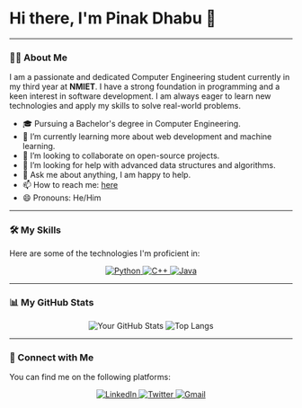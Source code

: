 # Hi there, I'm Pinak Dhabu 👋

---

### 👨‍💻 About Me

I am a passionate and dedicated Computer Engineering student currently in my third year at **NMIET**. I have a strong foundation in programming and a keen interest in software development. I am always eager to learn new technologies and apply my skills to solve real-world problems.

- 🎓 Pursuing a Bachelor's degree in Computer Engineering.
- 🌱 I’m currently learning more about web development and machine learning.
- 👯 I’m looking to collaborate on open-source projects.
- 🤔 I’m looking for help with advanced data structures and algorithms.
- 💬 Ask me about anything, I am happy to help.
- 📫 How to reach me: [here](mailto:pinakdhabu@cc.cc)
- 😄 Pronouns: He/Him

---

### 🛠️ My Skills

Here are some of the technologies I'm proficient in:

<p align="center">
  <a href="https://www.python.org" target="_blank"> 
    <img src="https://img.shields.io/badge/Python-3776AB?style=for-the-badge&logo=python&logoColor=white" alt="Python"/> 
  </a>
  <a href="https://isocpp.org/" target="_blank"> 
    <img src="https://img.shields.io/badge/C%2B%2B-00599C?style=for-the-badge&logo=c%2B%2B&logoColor=white" alt="C++"/> 
  </a>
  <a href="https://www.java.com" target="_blank"> 
    <img src="https://img.shields.io/badge/Java-ED8B00?style=for-the-badge&logo=java&logoColor=white" alt="Java"/> 
  </a>
</p>

---

### 📊 My GitHub Stats

<p align="center">
  <img src="https://github-readme-stats.vercel.app/api?username=pinakdhabu&show_icons=true&theme=radical" alt="Your GitHub Stats" />
  <img src="https://github-readme-stats.vercel.app/api/top-langs/?username=pinakdhabu&layout=compact&theme=radical" alt="Top Langs" />
</p>

---

### 🤝 Connect with Me

You can find me on the following platforms:

<p align="center">
  <a href="https://www.linkedin.com/in/pinakdhabu2005" target="_blank">
    <img src="https://img.shields.io/badge/LinkedIn-0077B5?style=for-the-badge&logo=linkedin&logoColor=white" alt="LinkedIn"/>
  </a>
  <a href="https:/x.com/PinakDhabu" target="_blank">
    <img src="https://img.shields.io/badge/Twitter-1DA1F2?style=for-the-badge&logo=twitter&logoColor=white" alt="Twitter"/>
  </a>
  <a href="mailto:pinakdhabu2005@gmail.com" target="_blank">
    <img src="https://img.shields.io/badge/Gmail-D14836?style=for-the-badge&logo=gmail&logoColor=white" alt="Gmail"/>
  </a>
</p>
